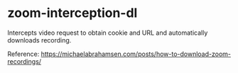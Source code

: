 # zoom-interception-dl
Intercepts video request to obtain cookie and URL and automatically downloads recording.

Reference: https://michaelabrahamsen.com/posts/how-to-download-zoom-recordings/
